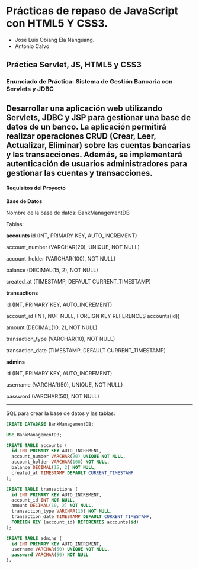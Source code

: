 # Prácticas de repaso de JavaScript con HTML5 Y CSS3.
- José Luis Obiang Ela Nanguang.
- Antonio Calvo

## Práctica Servlet, JS, HTML5 y CSS3
### Enunciado de Práctica: Sistema de Gestión Bancaria con Servlets y JDBC
Desarrollar una aplicación web utilizando Servlets, JDBC y JSP para gestionar una base de datos de un banco. La aplicación permitirá realizar operaciones CRUD (Crear, Leer, Actualizar, Eliminar) sobre las cuentas bancarias y las transacciones. Además, se implementará autenticación de usuarios administradores para gestionar las cuentas y transacciones.
---
#### Requisitos del Proyecto
**Base de Datos**  

Nombre de la base de datos: BankManagementDB

Tablas:

**accounts**
id (INT, PRIMARY KEY, AUTO_INCREMENT)  

account_number (VARCHAR(20), UNIQUE, NOT NULL)  

account_holder (VARCHAR(100), NOT NULL)  

balance (DECIMAL(15, 2), NOT NULL)  

created_at (TIMESTAMP, DEFAULT CURRENT_TIMESTAMP)  

**transactions**  

id (INT, PRIMARY KEY, AUTO_INCREMENT)  

account_id (INT, NOT NULL, FOREIGN KEY REFERENCES accounts(id))  

amount (DECIMAL(10, 2), NOT NULL)  

transaction_type (VARCHAR(10), NOT NULL)  

transaction_date (TIMESTAMP, DEFAULT CURRENT_TIMESTAMP)  

**admins**  

id (INT, PRIMARY KEY, AUTO_INCREMENT)  

username (VARCHAR(50), UNIQUE, NOT NULL)  

password (VARCHAR(50), NOT NULL)  

---
SQL para crear la base de datos y las tablas:

```sql
CREATE DATABASE BankManagementDB;

USE BankManagementDB;

CREATE TABLE accounts (
  id INT PRIMARY KEY AUTO_INCREMENT,
  account_number VARCHAR(20) UNIQUE NOT NULL,
  account_holder VARCHAR(100) NOT NULL,
  balance DECIMAL(15, 2) NOT NULL,
  created_at TIMESTAMP DEFAULT CURRENT_TIMESTAMP
);

CREATE TABLE transactions (
  id INT PRIMARY KEY AUTO_INCREMENT,
  account_id INT NOT NULL,
  amount DECIMAL(10, 2) NOT NULL,
  transaction_type VARCHAR(10) NOT NULL,
  transaction_date TIMESTAMP DEFAULT CURRENT_TIMESTAMP,
  FOREIGN KEY (account_id) REFERENCES accounts(id)
);

CREATE TABLE admins (
  id INT PRIMARY KEY AUTO_INCREMENT,
  username VARCHAR(50) UNIQUE NOT NULL,
  password VARCHAR(50) NOT NULL
);

```
